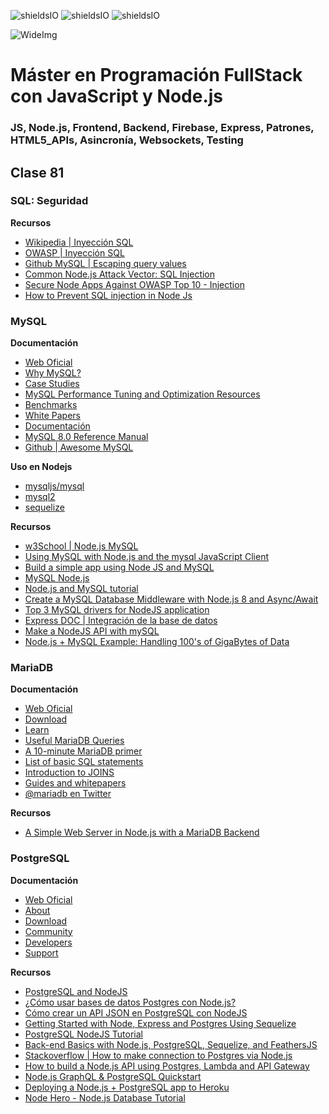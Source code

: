 ![shieldsIO](https://img.shields.io/github/issues/Fictizia/Master-en-programacion-fullstack-con-JavaScript-y-Node.js_ed3.svg)
![shieldsIO](https://img.shields.io/github/forks/Fictizia/Master-en-programacion-fullstack-con-JavaScript-y-Node.js_ed3.svg)
![shieldsIO](https://img.shields.io/github/stars/Fictizia/Master-en-programacion-fullstack-con-JavaScript-y-Node.js_ed3.svg)

![WideImg](http://fictizia.com/img/github/Fictizia-plan-estudios-github.jpg)

# Máster en Programación FullStack con JavaScript y Node.js
### JS, Node.js, Frontend, Backend, Firebase, Express, Patrones, HTML5_APIs, Asincronía, Websockets, Testing

## Clase 81


### SQL: Seguridad

**Recursos**
- [Wikipedia | Inyección SQL](https://es.wikipedia.org/wiki/Inyecci%C3%B3n_SQL)
- [OWASP | Inyección SQL](https://www.owasp.org/index.php/Inyecci%C3%B3n_SQL)
- [Github MySQL | Escaping query values](https://github.com/mysqljs/mysql#escaping-query-values)
- [Common Node.js Attack Vector: SQL Injection](https://medium.com/intrinsic/common-node-js-attack-vectors-sql-injection-b8b65ca78b68)
- [Secure Node Apps Against OWASP Top 10 - Injection](http://scottksmith.com/blog/2015/06/08/secure-node-apps-against-owasp-top-10-injection/)
- [How to Prevent SQL injection in Node Js](http://www.technicalkeeda.com/nodejs-tutorials/how-to-prevent-sql-injection-in-nodejs)


### MySQL

**Documentación**
- [Web Oficial](https://www.mysql.com/)
- [Why MySQL?](https://www.mysql.com/why-mysql/)
- [Case Studies](https://www.mysql.com/why-mysql/case-studies/)
- [MySQL Performance Tuning and Optimization Resources](https://www.mysql.com/why-mysql/performance/index.html)
- [Benchmarks](https://www.mysql.com/why-mysql/performance/index.html)
- [White Papers](https://www.mysql.com/why-mysql/white-papers/)
- [Documentación](https://dev.mysql.com/doc/)
- [MySQL 8.0 Reference Manual](https://dev.mysql.com/doc/refman/8.0/en/)
- [Github | Awesome MySQL](https://shlomi-noach.github.io/awesome-mysql/)

**Uso en Nodejs**
- [mysqljs/mysql](https://github.com/mysqljs/mysql)
- [mysql2](https://www.npmjs.com/package/mysql2)
- [sequelize](https://www.npmjs.com/package/sequelize)

**Recursos**
- [w3School | Node.js MySQL](https://www.w3schools.com/nodejs/nodejs_mysql.asp)
- [Using MySQL with Node.js and the mysql JavaScript Client](https://www.sitepoint.com/using-node-mysql-javascript-client/)
- [Build a simple app using Node JS and MySQL](https://dev.to/achowba/build-a-simple-app-using-node-js-and-mysql-19me)
- [MySQL Node.js](http://www.mysqltutorial.org/mysql-nodejs/)
- [Node.js and MySQL tutorial](https://codeforgeek.com/2015/01/nodejs-mysql-tutorial/)
- [Create a MySQL Database Middleware with Node.js 8 and Async/Await](https://medium.com/@matthagemann/create-a-mysql-database-middleware-with-node-js-8-and-async-await-6984a09d49f4)
- [Top 3 MySQL drivers for NodeJS application](https://www.eversql.com/top-3-mysql-drivers-for-nodejs-application/)
- [Express DOC | Integración de la base de datos](http://expressjs.com/es/guide/database-integration.html#mysql)
- [Make a NodeJS API with mySQL](http://stayregular.net/blog/make-a-nodejs-api-with-mysql)
- [Node.js + MySQL Example: Handling 100's of GigaBytes of Data](https://blog.risingstack.com/node-js-mysql-example-handling-hundred-gigabytes-of-data/)


### MariaDB

**Documentación**
- [Web Oficial](https://mariadb.org/)
- [Download](https://mariadb.org/download/)
- [Learn](https://mariadb.org/learn/)
- [Useful MariaDB Queries](https://mariadb.com/kb/en/library/useful-mariadb-queries/)
- [A 10-minute MariaDB primer](https://mariadb.com/kb/en/mariadb/a-mariadb-primer/)
- [List of basic SQL statements](https://mariadb.com/kb/en/mariadb/basic-sql-statements/)
- [Introduction to JOINS](https://mariadb.com/kb/en/mariadb/introduction-to-joins/)
- [Guides and whitepapers](https://mariadb.com/resources/guides-whitepapers)
- [@mariadb en Twitter](https://twitter.com/mariadb)

**Recursos**
- [A Simple Web Server in Node.js with a MariaDB Backend](https://thiscouldbebetter.wordpress.com/2015/08/21/a-simple-web-server-in-node-js-with-a-mariadb-backend/)

### PostgreSQL

**Documentación**
- [Web Oficial](https://www.postgresql.org/)
- [About](https://www.postgresql.org/about/)
- [Download](https://www.postgresql.org/download/)
- [Community](https://www.postgresql.org/community/)
- [Developers](https://www.postgresql.org/developer/)
- [Support](https://www.postgresql.org/support/)


**Recursos**
- [PostgreSQL and NodeJS](https://mherman.org/blog/postgresql-and-nodejs/)
- [¿Cómo usar bases de datos Postgres con Node.js?](https://ed.team/blog/como-usar-bases-de-datos-postgres-con-nodejs)
- [Cómo crear un API JSON en PostgreSQL con NodeJS](https://platzi.com/blog/postgresql-nodejs/)
- [Getting Started with Node, Express and Postgres Using Sequelize](https://scotch.io/tutorials/getting-started-with-node-express-and-postgres-using-sequelize)
- [PostgreSQL NodeJS Tutorial](https://linuxhint.com/postgresql-nodejs-tutorial/)
- [Back-end Basics with Node.js, PostgreSQL, Sequelize, and FeathersJS](https://blog.cloudboost.io/back-end-basics-with-node-js-postgresql-sequelize-and-feathersjs-7ed89b3cd353)
- [Stackoverflow | How to make connection to Postgres via Node.js](https://stackoverflow.com/questions/9205496/how-to-make-connection-to-postgres-via-node-js)
- [How to build a Node.js API using Postgres, Lambda and API Gateway](https://medium.com/dailyjs/how-to-build-a-node-js-api-using-postgres-lambda-and-api-gateway-3211a4570cea)
- [Node.js GraphQL & PostgreSQL Quickstart](https://medium.com/@james_mensch/node-js-graphql-postgresql-quickstart-91ffa4374663)
- [Deploying a Node.js + PostgreSQL app to Heroku](https://medium.com/@aem_iro/deploying-a-node-js-postgressql-app-to-heroku-hosting-platform-cc611287ae76)
- [Node Hero - Node.js Database Tutorial](https://blog.risingstack.com/node-js-database-tutorial/)